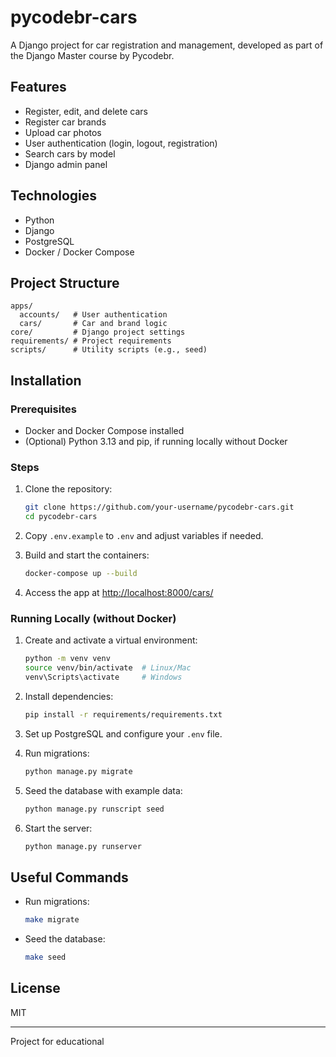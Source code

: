 # pycodebr-cars

A Django project for car registration and management, developed as part of the Django Master course by Pycodebr.

## Features

- Register, edit, and delete cars
- Register car brands
- Upload car photos
- User authentication (login, logout, registration)
- Search cars by model
- Django admin panel

## Technologies

- Python
- Django
- PostgreSQL
- Docker / Docker Compose

## Project Structure

```
apps/
  accounts/   # User authentication
  cars/       # Car and brand logic
core/         # Django project settings
requirements/ # Project requirements
scripts/      # Utility scripts (e.g., seed)
```

## Installation

### Prerequisites

- Docker and Docker Compose installed
- (Optional) Python 3.13 and pip, if running locally without Docker

### Steps

1. Clone the repository:

   ```sh
   git clone https://github.com/your-username/pycodebr-cars.git
   cd pycodebr-cars
   ```

2. Copy `.env.example` to `.env` and adjust variables if needed.

3. Build and start the containers:

   ```sh
   docker-compose up --build
   ```

4. Access the app at [http://localhost:8000/cars/](http://localhost:8000/cars/)

### Running Locally (without Docker)

1. Create and activate a virtual environment:

   ```sh
   python -m venv venv
   source venv/bin/activate  # Linux/Mac
   venv\Scripts\activate     # Windows
   ```

2. Install dependencies:

   ```sh
   pip install -r requirements/requirements.txt
   ```

3. Set up PostgreSQL and configure your `.env` file.

4. Run migrations:

   ```sh
   python manage.py migrate
   ```

5. Seed the database with example data:

   ```sh
   python manage.py runscript seed
   ```

6. Start the server:
   ```sh
   python manage.py runserver
   ```

## Useful Commands

- Run migrations:
  ```sh
  make migrate
  ```
- Seed the database:
  ```sh
  make seed
  ```

## License

MIT

---

Project for educational
